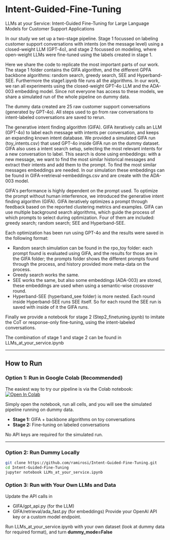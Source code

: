 # Intent-Guided-Fine-Tuning
LLMs at your Service: Intent-Guided Fine-Tuning for Large Language Models for Customer Support Applications

In our study we set up a two-stage pipeline. Stage 1 focussed on labeling customer support conversations with intents (on the message level) using a closed-weight LLM (GPT-4o), and stage 2 focussed on modeling, where open-weight LLMs were fine-tuned using the labels created in stage 1.

Here we share the code to replicate the most important parts of our work. The stage 1 folder contains the GIFA algorithm, and the different GPFA backbone algorithms: random search, greedy search, SEE and Hyperband-SEE. Furthermore the stage1.ipynb file runs all the algorithms. In our work, we ran all experiments using the closed-weight GPT-4o LLM and the ADA-003 embedding model. Since not everyone has access to these models, we share a simulated run of the whole pipeline on dummy data. 

The dummy data created are 25 raw customer support conversations (generated by GPT-4o). All steps used to go from raw conversations to intent-labeled conversations are saved to rerun.

The generative intent finding algorithm (GIFA). GIFA iteratively calls an LLM (GPT-4o) to label each message with intents per conversation, and keeps an expanding known intent database. We provided a simulated GIFA run (toy_intents.csv) that used GPT-4o inside GIFA run on the dummy dataset. GIFA also uses a intent search setup, selecting the most relevant intents for a new conversation to label. This search is done using embeddings: with a new message, we want to find the most similar historical messages and extract their intents and add them to the prompt. To find the most similar messages embeddings are needed. In our simulation these embeddings can be found in GIFA->retrieval->embeddings.csv and are create with the ADA-003 model.

GIFA's performance is highly dependent on the prompt used. To optimize the prompt without human interference, we introduced the generative intent finding algorithm (GIFA). GIFA iteratively optimizes a prompt through feedback based on the reported clustering metrics and examples. GIFA can use multiple background search algorithms, which guide the process of which prompts to select during optimization. Four of them are included: greedy search; random search; SEE and Hyperband-SEE.

Each optimization has been run using GPT-4o and the results were saved in the following format:
- Random search simulation can be found in the rpo_toy folder: each prompt found is evaluated using GIFA, and the results for those are in the GIFA folder; the prompts folder shows the different prompts found through the process, and history provided more meta-data on the process.
- Greedy search works the same.
- SEE works the same, but also some embeddings (ADA-003) are stored, these embeddings are used when using a semantic-wise crossover round.
- Hyperband-SEE (hyperband_see folder) is more nested. Each round inside Hyperband-SEE runs SEE itself. So for each round the SEE run is saved with inside of it the GIFA runs.

Finally we provide a notebook for stage 2 (Step2_finetuning.ipynb) to imitate the CoT or response-only fine-tuning, using the intent-labeled conversations.

The combination of stage 1 and stage 2 can be found in LLMs_at_your_service.ipynb

---

## How to Run

### Option 1: Run in Google Colab (Recommended)
The easiest way to try our pipeline is via the Colab notebook:  
[![Open In Colab](https://colab.research.google.com/assets/colab-badge.svg)](https://colab.research.google.com/github/ramirosi/Intent-Guided-Fine-Tuning/blob/main/LLMs_at_your_service.ipynb)  

Simply open the notebook, run all cells, and you will see the simulated pipeline running on dummy data.  
- **Stage 1:** GIFA + backbone algorithms on toy conversations  
- **Stage 2:** Fine-tuning on labeled conversations  

No API keys are required for the simulated run.  

---

### Option 2: Run Dummy Locally

   ```bash
   git clone https://github.com/ramirosi/Intent-Guided-Fine-Tuning.git
   cd Intent-Guided-Fine-Tuning
   jupyter notebook LLMs_at_your_service.ipynb 
   ```

### Option 3: Run with Your Own LLMs and Data

Update the API calls in
- GIFA/gpt_api.py (for the LLM)
- GIFA/retrieval/ada_fast.py (for embeddings)
Provide your OpenAI API key or a custom model endpoint.

Run LLMs_at_your_service.ipynb with your own dataset (look at dummy data for required format), and turn **dummy_mode=False**
